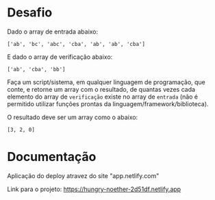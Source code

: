 # Desafio

Dado o array de entrada abaixo:

`['ab', 'bc', 'abc', 'cba', 'ab', 'ab', 'cba']`

E dado o array de verificação abaixo:

`['ab', 'cba', 'bb']`

Faça um script/sistema, em qualquer linguagem de programação, que conte, e retorne um array com o resultado, de quantas vezes cada elemento do array de `verificação` existe no array de `entrada` (não é permitido utilizar funções prontas da linguagem/framework/biblioteca).

O resultado deve ser um array como o abaixo:

`[3, 2, 0]`

# Documentação

Aplicação do deploy atravez do site "app.netlify.com"

Link para o projeto: https://hungry-noether-2d51df.netlify.app
